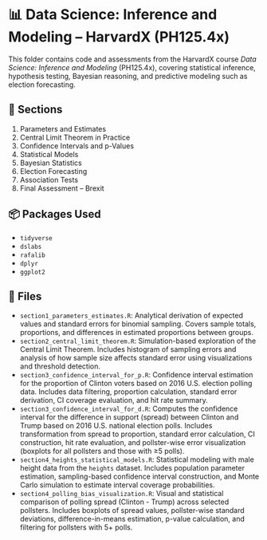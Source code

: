 # 📊 Data Science: Inference and Modeling – HarvardX (PH125.4x)

This folder contains code and assessments from the HarvardX course *Data Science: Inference and Modeling* (PH125.4x), covering statistical inference, hypothesis testing, Bayesian reasoning, and predictive modeling such as election forecasting.

## 📅 Sections

1. Parameters and Estimates  
2. Central Limit Theorem in Practice  
3. Confidence Intervals and p-Values  
4. Statistical Models  
5. Bayesian Statistics  
6. Election Forecasting  
7. Association Tests  
8. Final Assessment – Brexit

## 📦 Packages Used

- `tidyverse`
- `dslabs`
- `rafalib`
- `dplyr`
- `ggplot2`

## 📁 Files

- `section1_parameters_estimates.R`: Analytical derivation of expected values and standard errors for binomial sampling. Covers sample totals, proportions, and differences in estimated proportions between groups.
- `section2_central_limit_theorem.R`: Simulation-based exploration of the Central Limit Theorem. Includes histogram of sampling errors and analysis of how sample size affects standard error using visualizations and threshold detection.
- `section3_confidence_interval_for_p.R`: Confidence interval estimation for the proportion of Clinton voters based on 2016 U.S. election polling data. Includes data filtering, proportion calculation, standard error derivation, CI coverage evaluation, and hit rate summary.
- `section3_confidence_interval_for_d.R`: Computes the confidence interval for the difference in support (spread) between Clinton and Trump based on 2016 U.S. national election polls. Includes transformation from spread to proportion, standard error calculation, CI construction, hit rate evaluation, and pollster-wise error visualization (boxplots for all pollsters and those with ≥5 polls).
- `section4_heights_statistical_models.R`: Statistical modeling with male height data from the `heights` dataset. Includes population parameter estimation, sampling-based confidence interval construction, and Monte Carlo simulation to estimate interval coverage probabilities.
- `section4_polling_bias_visualization.R`: Visual and statistical comparison of polling spread (Clinton - Trump) across selected pollsters. Includes boxplots of spread values, pollster-wise standard deviations, difference-in-means estimation, p-value calculation, and filtering for pollsters with 5+ polls.
